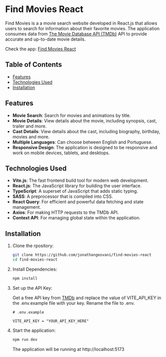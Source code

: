 # Find Movies React

Find Movies is a a movie search website developed in React.js that allows users to search for information about their favorite movies. The application consumes data from [The Movie Database API (TMDb)](https://developer.themoviedb.org/docs) API to provide accurate and up-to-date movie details.

Check the app: [Find Movies React](https://find-movies-react.netlify.app)

## Table of Contents
- [Features](#features)
- [Technologies Used](#technologies-used)
- [Installation](#installation)

## Features
- **Movie Search**: Search for movies and animations by title.
- **Movie Details**: View details about the movie, including synopsis, cast, trailer and more.
- **Cast Details**: View details about the cast, including biography, birthday, movies and more.
- **Multiple Languages**: Can choose between English and Portuguese.
- **Responsive Design**: The application is designed to be responsive and work on mobile devices, tablets, and desktops.

## Technologies Used
- **Vite.js**: The fast frontend build tool for modern web development.
- **React.js**: The JavaScript library for building the user interface.
- **TypeScript**: A superset of JavaScript that adds static typing.
- **SASS**: A preprocessor that is compiled into CSS.
- **React Query**: For efficient and powerful data fetching and state management.
- **Axios**: For making HTTP requests to the TMDb API.
- **Context API**: For managing global state within the application.

## Installation
1. Clone the rpository:

    ```bash
    git clone https://github.com/jonathangeovani/find-movies-react
    cd find-movies-react
    ```

2. Install Dependencies:

    ```bash
    npm install
    ```

3. Set up the API Key:

    Get a free API key from [TMDb](https://developer.themoviedb.org/docs) and replace the value of VITE_API_KEY in the .env.example file with your key. Rename the file to .env.

   ```dotenv
   # .env.example
   
   VITE_API_KEY = "YOUR_API_KEY_HERE"
   ```

5. Start the application:

    ```bash
    npm run dev
    ```
    The application will be running at http://localhost:5173
